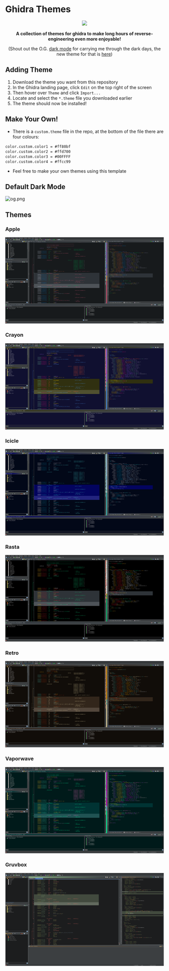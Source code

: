 # Ghidra Themes

<p align="center">

  <img src="https://github.com/lr-m/ghidra-themes/assets/47477832/4fef2ab0-9c2f-45c5-a79c-8c98e436b543" width="400">

</p>

<div align="center">

**A collection of themes for ghidra to make long hours of reverse-engineering even more enjoyable!**

(Shout out the O.G. [dark mode](https://github.com/zackelia/ghidra-dark) for carrying me through the dark days, the new theme for that is [here](https://github.com/zackelia/ghidra-dark-theme))

</div>

## Adding Theme

1. Download the theme you want from this repository
2. In the Ghidra landing page, click `Edit` on the top right of the screen
3. Then hover over `Theme` and click `Import...`
4. Locate and select the `*.theme` file you downloaded earlier
5. The theme should now be installed!

## Make Your Own!

- There is a `custom.theme` file in the repo, at the bottom of the file there are four colours:
```
color.custom.color1 = #ff80bf
color.custom.color2 = #ffd700
color.custom.color3 = #00FFFF
color.custom.color4 = #ffcc99
```
- Feel free to make your own themes using this template

## Default Dark Mode

![og.png](/images/og.png)

## Themes

### Apple

![apple.png](/images/apple.png)

### Crayon

![crayon.png](/images/crayon.png)

### Icicle

![icicle.png](/images/icicle.png)

### Rasta

![rasta.png](/images/rasta.png)

### Retro

![retro.png](/images/retro.png)

### Vaporwave

![vaporwave.png](/images/vaporwave.png)

### Gruvbox

![gruvbox.png](/images/gruvbox.png)

